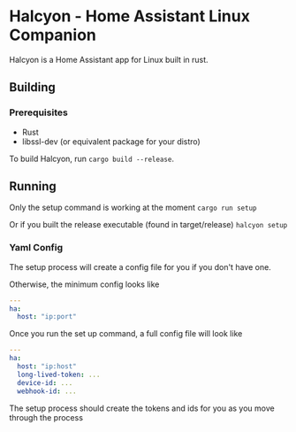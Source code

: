 # Halcyon - Home Assistant Linux Companion

Halcyon is a Home Assistant app for Linux built in rust.

## Building

### Prerequisites

* Rust
* libssl-dev (or equivalent package for your distro)

To build Halcyon, run `cargo build --release`.

## Running

Only the setup command is working at the moment
`cargo run setup`

Or if you built the release executable (found in target/release)
`halcyon setup`
### Yaml Config

The setup process will create a config file for you if you don't have one.

Otherwise, the minimum config looks like
```yaml
---
ha:
  host: "ip:port"
```


Once you run the set up command, a full config file will look like
```yaml
---
ha:
  host: "ip:host"
  long-lived-token: ...
  device-id: ...
  webhook-id: ...
```
The setup process should create the tokens and ids for you as you move through the process